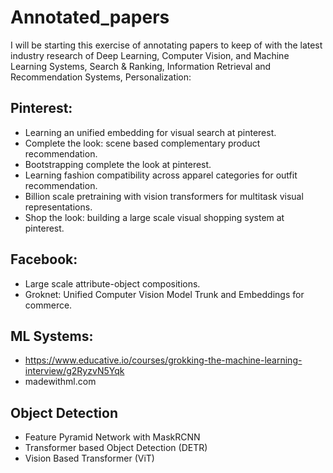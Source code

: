 # Annotated_papers

I will be starting this exercise of annotating papers to keep of with the latest industry research of Deep Learning, Computer Vision, and Machine Learning Systems, Search & Ranking, Information Retrieval and Recommendation Systems, Personalization:


## Pinterest:

- Learning an unified embedding for visual search at pinterest.
- Complete the look: scene based complementary product recommendation.
- Bootstrapping complete the look at pinterest.
- Learning fashion compatibility across apparel categories for outfit recommendation.
- Billion scale pretraining with vision transformers for multitask visual representations.
- Shop the look: building a large scale visual shopping system at pinterest.


## Facebook:

- Large scale attribute-object compositions.
- Groknet: Unified Computer Vision Model Trunk and Embeddings for commerce.

## ML Systems:

- https://www.educative.io/courses/grokking-the-machine-learning-interview/g2RyzvN5Yqk
- madewithml.com

## Object Detection

- Feature Pyramid Network with MaskRCNN
- Transformer based Object Detection (DETR)
- Vision Based Transformer (ViT)
